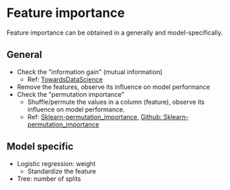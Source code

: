 # Feature importance

Feature importance can be obtained in a generally and model-specifically.

## General

- Check the "information gain" (mutual information)
  - Ref: [TowardsDataScience](https://towardsdatascience.com/how-to-find-feature-importances-for-blackbox-models-c418b694659d)
- Remove the features, observe its influence on model performance
- Check the "permutation importance"
  - Shuffle/permute the values in a column (feature), observe its influence on model performance.
  - Ref: [Sklearn-permutation_importance](
https://scikit-learn.org/stable/modules/generated/sklearn.inspection.permutation_importance.html#sklearn.inspection.permutation_importance), [Github: Sklearn-permutation_importance](https://github.com/scikit-learn/scikit-learn/blob/b194674c4/sklearn/inspection/_permutation_importance.py#L40)

## Model specific

- Logistic regression: weight
  - Standardize the feature
- Tree: number of splits
